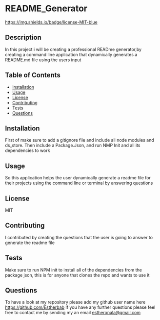 # README_Generator
https://img.shields.io/badge/license-MIT-blue                                 


## Description
In this project i will be creating a professional READme generator,by creating a command line application that dynamically generates a README.md file using the users input  

## Table of Contents

* [Installation](#installation)
* [Usage](#usage)
* [License](#license)
* [Contributing](#contributing)
* [Tests](#tests)
* [Questions](#questions)

## Installation
First of make sure to add a gitignore file and include all node modules and ds_store. Then include a Package.Json, and run NMP Init and all its dependencies to work

## Usage
So this application helps the user dynamically generate a readme file for their projects using the command line or terminal by answering questions

## License
MIT

## Contributing
I contributed by creating the questions that the user is going to answer to generate the readme file

## Tests
Make sure to run NPM init to install all of the dependencies from the package json, this is for anyone that clones the repo and wants to use it

## Questions
To have a look at my repository please add my github user name here https://github.com/Estherbab
If you have any further questions please feel free to contact me by sending my an email estheronala@gmail.com


